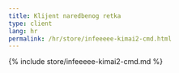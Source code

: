 ```yaml
---
title: Klijent naredbenog retka
type: client
lang: hr
permalink: /hr/store/infeeeee-kimai2-cmd.html
---
```


{% include store/infeeeee-kimai2-cmd.md %}
